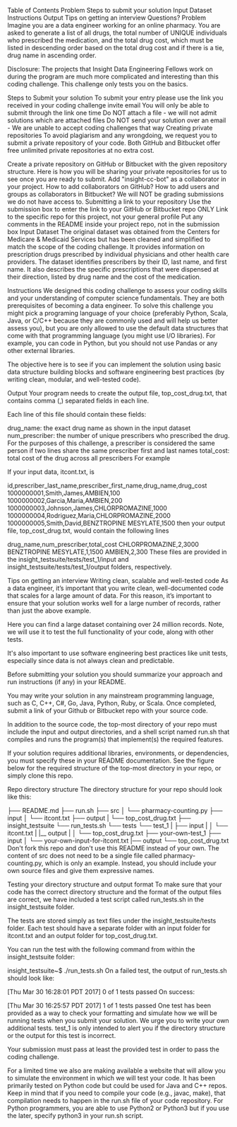 Table of Contents
Problem
Steps to submit your solution
Input Dataset
Instructions
Output
Tips on getting an interview
Questions?
Problem
Imagine you are a data engineer working for an online pharmacy. You are asked to generate a list of all drugs, the total number of UNIQUE individuals who prescribed the medication, and the total drug cost, which must be listed in descending order based on the total drug cost and if there is a tie, drug name in ascending order.

Disclosure: The projects that Insight Data Engineering Fellows work on during the program are much more complicated and interesting than this coding challenge. This challenge only tests you on the basics.

Steps to Submit your solution
To submit your entry please use the link you received in your coding challenge invite email
You will only be able to submit through the link one time
Do NOT attach a file - we will not admit solutions which are attached files
Do NOT send your solution over an email - We are unable to accept coding challenges that way
Creating private repositories
To avoid plagiarism and any wrongdoing, we request you to submit a private repository of your code. Both GitHub and Bitbucket offer free unlimited private repositories at no extra cost.

Create a private repository on GitHub or Bitbucket with the given repository structure. Here is how you will be sharing your private repositories for us to see once you are ready to submit.
Add "insight-cc-bot" as a collaborator in your project.
How to add collaborators on GitHub?
How to add users and groups as collaborators in Bitbucket?
We will NOT be grading submissions we do not have access to.
Submitting a link to your repository
Use the submission box to enter the link to your GitHub or Bitbucket repo ONLY
Link to the specific repo for this project, not your general profile
Put any comments in the README inside your project repo, not in the submission box
Input Dataset
The original dataset was obtained from the Centers for Medicare & Medicaid Services but has been cleaned and simplified to match the scope of the coding challenge. It provides information on prescription drugs prescribed by individual physicians and other health care providers. The dataset identifies prescribers by their ID, last name, and first name. It also describes the specific prescriptions that were dispensed at their direction, listed by drug name and the cost of the medication.

Instructions
We designed this coding challenge to assess your coding skills and your understanding of computer science fundamentals. They are both prerequisites of becoming a data engineer. To solve this challenge you might pick a programing language of your choice (preferably Python, Scala, Java, or C/C++ because they are commonly used and will help us better assess you), but you are only allowed to use the default data structures that come with that programming language (you might use I/O libraries). For example, you can code in Python, but you should not use Pandas or any other external libraries.

The objective here is to see if you can implement the solution using basic data structure building blocks and software engineering best practices (by writing clean, modular, and well-tested code).

Output
Your program needs to create the output file, top_cost_drug.txt, that contains comma (,) separated fields in each line.

Each line of this file should contain these fields:

drug_name: the exact drug name as shown in the input dataset
num_prescriber: the number of unique prescribers who prescribed the drug. For the purposes of this challenge, a prescriber is considered the same person if two lines share the same prescriber first and last names
total_cost: total cost of the drug across all prescribers
For example

If your input data, itcont.txt, is

id,prescriber_last_name,prescriber_first_name,drug_name,drug_cost
1000000001,Smith,James,AMBIEN,100
1000000002,Garcia,Maria,AMBIEN,200
1000000003,Johnson,James,CHLORPROMAZINE,1000
1000000004,Rodriguez,Maria,CHLORPROMAZINE,2000
1000000005,Smith,David,BENZTROPINE MESYLATE,1500
then your output file, top_cost_drug.txt, would contain the following lines

drug_name,num_prescriber,total_cost
CHLORPROMAZINE,2,3000
BENZTROPINE MESYLATE,1,1500
AMBIEN,2,300
These files are provided in the insight_testsuite/tests/test_1/input and insight_testsuite/tests/test_1/output folders, respectively.

Tips on getting an interview
Writing clean, scalable and well-tested code
As a data engineer, it’s important that you write clean, well-documented code that scales for a large amount of data. For this reason, it’s important to ensure that your solution works well for a large number of records, rather than just the above example.

Here you can find a large dataset containing over 24 million records. Note, we will use it to test the full functionality of your code, along with other tests.

It's also important to use software engineering best practices like unit tests, especially since data is not always clean and predictable.

Before submitting your solution you should summarize your approach and run instructions (if any) in your README.

You may write your solution in any mainstream programming language, such as C, C++, C#, Go, Java, Python, Ruby, or Scala. Once completed, submit a link of your Github or Bitbucket repo with your source code.

In addition to the source code, the top-most directory of your repo must include the input and output directories, and a shell script named run.sh that compiles and runs the program(s) that implement(s) the required features.

If your solution requires additional libraries, environments, or dependencies, you must specify these in your README documentation. See the figure below for the required structure of the top-most directory in your repo, or simply clone this repo.

Repo directory structure
The directory structure for your repo should look like this:

├── README.md 
├── run.sh
├── src
│   └── pharmacy-counting.py
├── input
│   └── itcont.txt
├── output
|   └── top_cost_drug.txt
├── insight_testsuite
    └── run_tests.sh
    └── tests
        └── test_1
        |   ├── input
        |   │   └── itcont.txt
        |   |__ output
        |   │   └── top_cost_drug.txt
        ├── your-own-test_1
            ├── input
            │   └── your-own-input-for-itcont.txt
            |── output
                └── top_cost_drug.txt
Don't fork this repo and don't use this README instead of your own. The content of src does not need to be a single file called pharmacy-counting.py, which is only an example. Instead, you should include your own source files and give them expressive names.

Testing your directory structure and output format
To make sure that your code has the correct directory structure and the format of the output files are correct, we have included a test script called run_tests.sh in the insight_testsuite folder.

The tests are stored simply as text files under the insight_testsuite/tests folder. Each test should have a separate folder with an input folder for itcont.txt and an output folder for top_cost_drug.txt.

You can run the test with the following command from within the insight_testsuite folder:

insight_testsuite~$ ./run_tests.sh 
On a failed test, the output of run_tests.sh should look like:

[FAIL]: test_1
[Thu Mar 30 16:28:01 PDT 2017] 0 of 1 tests passed
On success:

[PASS]: test_1
[Thu Mar 30 16:25:57 PDT 2017] 1 of 1 tests passed
One test has been provided as a way to check your formatting and simulate how we will be running tests when you submit your solution. We urge you to write your own additional tests. test_1 is only intended to alert you if the directory structure or the output for this test is incorrect.

Your submission must pass at least the provided test in order to pass the coding challenge.

For a limited time we also are making available a website that will allow you to simulate the environment in which we will test your code. It has been primarily tested on Python code but could be used for Java and C++ repos. Keep in mind that if you need to compile your code (e.g., javac, make), that compilation needs to happen in the run.sh file of your code repository. For Python programmers, you are able to use Python2 or Python3 but if you use the later, specify python3 in your run.sh script.
